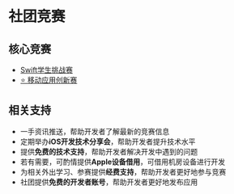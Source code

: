 # 社团竞赛

## 核心竞赛

- [Swift学生挑战赛](/competitions/swift/index)
- [⭐️ 移动应用创新赛](/competitions/maic/index)

## 相关支持

- 一手资讯推送，帮助开发者了解最新的竞赛信息
- 定期举办**iOS开发技术分享会**，帮助开发者提升技术水平
- 提供**免费的技术支持**，帮助开发者解决开发中遇到的问题
- 若有需要，可酌情提供**Apple设备借用**，可借用机房设备进行开发
- 为相关外出学习、参赛提供**经费支持**，帮助开发者更好地参与竞赛
- 社团提供**免费的开发者账号**，帮助开发者更好地发布应用
